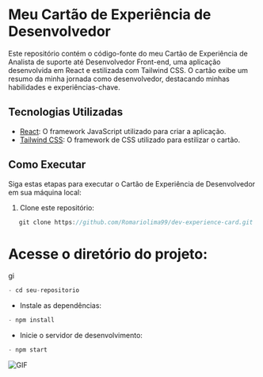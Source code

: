 # Meu Cartão de Experiência de Desenvolvedor

Este repositório contém o código-fonte do meu Cartão de Experiência de Analista de suporte até Desenvolvedor Front-end, uma aplicação desenvolvida em React e estilizada com Tailwind CSS. O cartão exibe um resumo da minha jornada como desenvolvedor, destacando minhas habilidades e experiências-chave.

## Tecnologias Utilizadas

- [React](https://reactjs.org/): O framework JavaScript utilizado para criar a aplicação.
- [Tailwind CSS](https://tailwindcss.com/): O framework de CSS utilizado para estilizar o cartão.

## Como Executar

Siga estas etapas para executar o Cartão de Experiência de Desenvolvedor em sua máquina local:

1. Clone este repositório:

```js
   git clone https://github.com/Romariolima99/dev-experience-card.git
```

# Acesse o diretório do projeto:
gi
```js
- cd seu-repositorio
```
- Instale as dependências:

 ```js
- npm install
 ```

- Inicie o servidor de desenvolvimento:

```js
- npm start
```


<img src="https://i.imgur.com/NkEIDUO.png" alt="GIF" data-canonical-src="https://i.imgur.com/NkEIDUO.png" style="max-width: 50%;">